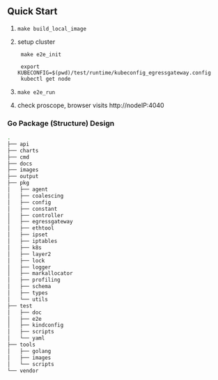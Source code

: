 ## Quick Start

1. `make build_local_image`

2. setup cluster

        make e2e_init
        
        export KUBECONFIG=$(pwd)/test/runtime/kubeconfig_egressgateway.config
        kubectl get node

3. `make e2e_run`

4. check proscope, browser visits http://nodeIP:4040

### Go Package (Structure) Design

```bash
.
├── api
├── charts
├── cmd
├── docs
├── images
├── output
├── pkg
│   ├── agent
│   ├── coalescing
│   ├── config
│   ├── constant
│   ├── controller
│   ├── egressgateway
│   ├── ethtool
│   ├── ipset
│   ├── iptables
│   ├── k8s
│   ├── layer2
│   ├── lock
│   ├── logger
│   ├── markallocator
│   ├── profiling
│   ├── schema
│   ├── types
│   └── utils
├── test
│   ├── doc
│   ├── e2e
│   ├── kindconfig
│   ├── scripts
│   └── yaml
├── tools
│   ├── golang
│   ├── images
│   └── scripts
└── vendor
```